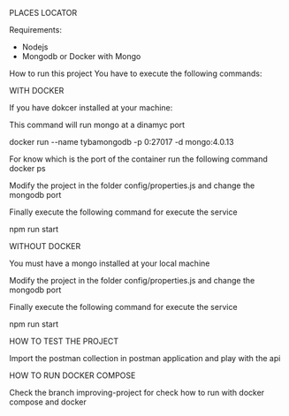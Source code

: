 PLACES LOCATOR

Requirements:
- Nodejs
- Mongodb or Docker with Mongo

How to run this project
You have to execute the following commands:

WITH DOCKER

If you have dokcer installed at your machine:

This command will run mongo at a dinamyc port

docker run --name tybamongodb -p 0:27017 -d mongo:4.0.13

For know which is the port of the container run the following command
docker ps

Modify the project in the folder config/properties.js and change the mongodb port

Finally execute the following command for execute the service

npm run start

WITHOUT DOCKER

You must have a mongo installed at your local machine

Modify the project in the folder config/properties.js and change the mongodb port

Finally execute the following command for execute the service

npm run start

HOW TO TEST THE PROJECT

Import the postman collection in postman application and play with the api

HOW TO RUN DOCKER COMPOSE

Check the branch improving-project for check how to run with docker compose and docker 
